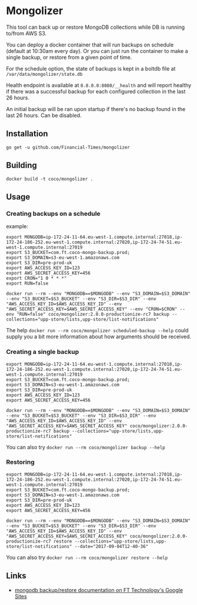 # Mongolizer

This tool can back up or restore MongoDB collections while DB is running to/from AWS S3.

You can deploy a docker container that will run backups on schedule (default at 10:30am every day). Or you can just run the container to make a single backup, or restore from a given point of time.

For the schedule option, the state of backups is kept in a boltdb file at `/var/data/mongolizer/state.db`

Health endpoint is available at `0.0.0.0:8080/__health` and will report healthy if there was a successful backup for each configured collection in the last 26 hours.

An initial backup will be ran upon startup if there's no backup found in the last 26 hours. Can be disabled.

## Installation

```
go get -u github.com/Financial-Times/mongolizer
```

## Building

```
docker build -t coco/mongolizer .
```

## Usage

### Creating backups on a schedule

example:

```
export MONGODB=ip-172-24-11-64.eu-west-1.compute.internal:27018,ip-172-24-186-252.eu-west-1.compute.internal:27020,ip-172-24-74-51.eu-west-1.compute.internal:27019
export S3_BUCKET=com.ft.coco-mongo-backup.prod;
export S3_DOMAIN=s3-eu-west-1.amazonaws.com
export S3_DIR=pre-prod-uk
export AWS_ACCESS_KEY_ID=123
export AWS_SECRET_ACCESS_KEY=456
export CRON="1 0 * * *"
export RUN=false

docker run --rm --env "MONGODB==$MONGODB" --env "S3_DOMAIN=$S3_DOMAIN" --env "S3_BUCKET=$S3_BUCKET" --env "S3_DIR=$S3_DIR" --env "AWS_ACCESS_KEY_ID=$AWS_ACCESS_KEY_ID" --env "AWS_SECRET_ACCESS_KEY=$AWS_SECRET_ACCESS_KEY" --env "CRON=$CRON" --env "RUN=false" coco/mongolizer:2.0.0-productionize-rc7 backup --collections="upp-store/lists,upp-store/list-notifications"
```

The help `docker run --rm coco/mongolizer scheduled-backup --help` could supply you a bit more information about how arguments should be received.

### Creating a single backup

```
export MONGODB=ip-172-24-11-64.eu-west-1.compute.internal:27018,ip-172-24-186-252.eu-west-1.compute.internal:27020,ip-172-24-74-51.eu-west-1.compute.internal:27019
export S3_BUCKET=com.ft.coco-mongo-backup.prod;
export S3_DOMAIN=s3-eu-west-1.amazonaws.com
export S3_DIR=pre-prod-uk
export AWS_ACCESS_KEY_ID=123
export AWS_SECRET_ACCESS_KEY=456

docker run --rm --env "MONGODB==$MONGODB" --env "S3_DOMAIN=$S3_DOMAIN" --env "S3_BUCKET=$S3_BUCKET" --env "S3_DIR=$S3_DIR" --env "AWS_ACCESS_KEY_ID=$AWS_ACCESS_KEY_ID" --env "AWS_SECRET_ACCESS_KEY=$AWS_SECRET_ACCESS_KEY" coco/mongolizer:2.0.0-productionize-rc7 backup --collections="upp-store/lists,upp-store/list-notifications"
```

You can also try `docker run --rm coco/mongolizer backup --help`

### Restoring

```
export MONGODB=ip-172-24-11-64.eu-west-1.compute.internal:27018,ip-172-24-186-252.eu-west-1.compute.internal:27020,ip-172-24-74-51.eu-west-1.compute.internal:27019
export S3_BUCKET=com.ft.coco-mongo-backup.prod;
export S3_DOMAIN=s3-eu-west-1.amazonaws.com
export S3_DIR=pre-prod-uk
export AWS_ACCESS_KEY_ID=123
export AWS_SECRET_ACCESS_KEY=456

docker run --rm --env "MONGODB==$MONGODB" --env "S3_DOMAIN=$S3_DOMAIN" --env "S3_BUCKET=$S3_BUCKET" --env "S3_DIR=$S3_DIR" --env "AWS_ACCESS_KEY_ID=$AWS_ACCESS_KEY_ID" --env "AWS_SECRET_ACCESS_KEY=$AWS_SECRET_ACCESS_KEY" coco/mongolizer:2.0.0-productionize-rc7 restore --collections="upp-store/lists,upp-store/list-notifications" --date="2017-09-04T12-40-36"
```

You can also try `docker run --rm coco/mongolizer restore --help`

## Links

* [mongodb backup/restore documentation on FT Technology's Google Sites](https://sites.google.com/a/ft.com/technology/systems/dynamic-semantic-publishing/extra-publishing/mongo-db-run-book/mongo-db-backup-restore)
